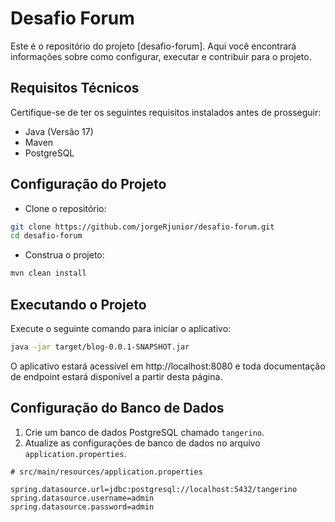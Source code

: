# Desafio Forum

Este é o repositório do projeto [desafio-forum]. Aqui você encontrará informações sobre como configurar, executar e contribuir para o projeto.

## Requisitos Técnicos

Certifique-se de ter os seguintes requisitos instalados antes de prosseguir:

- Java (Versão 17)
- Maven
- PostgreSQL

## Configuração do Projeto
- Clone o repositório:
```bash
git clone https://github.com/jorgeRjunior/desafio-forum.git
cd desafio-forum
```
- Construa o projeto:
```bash
mvn clean install
```

## Executando o Projeto
Execute o seguinte comando para iniciar o aplicativo:
```bash
java -jar target/blog-0.0.1-SNAPSHOT.jar
```
O aplicativo estará acessível em http://localhost:8080 e toda documentação de endpoint estará disponível a partir desta página.


## Configuração do Banco de Dados

1. Crie um banco de dados PostgreSQL chamado `tangerino`.
2. Atualize as configurações de banco de dados no arquivo `application.properties`.

```properties
# src/main/resources/application.properties

spring.datasource.url=jdbc:postgresql://localhost:5432/tangerino
spring.datasource.username=admin
spring.datasource.password=admin

```